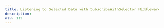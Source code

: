 ```yaml
---
title: Listening to Selected Data with SubscribeWithSelector Middleware
description:
nav: 113
---
```

